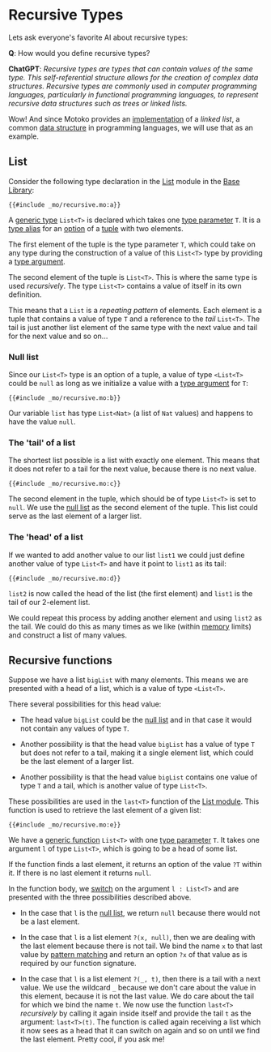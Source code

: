 # Recursive Types

Lets ask everyone's favorite AI about recursive types:

**Q**: How would you define recursive types?

**ChatGPT**: _Recursive types are types that can contain values of the same type. This self-referential structure allows for the creation of complex data structures. Recursive types are commonly used in computer programming languages, particularly in functional programming languages, to represent recursive data structures such as trees or linked lists._

Wow! And since Motoko provides an [implementation](https://github.com/dfinity/motoko-base/blob/master/src/List.mo) of a _linked list_, a common [data structure](/base-library/data-structures.html) in programming languages, we will use that as an example.

## List

Consider the following type declaration in the [List](/base-library/data-structures/list.html) module in the [Base Library](/base-library.html):

```motoko
{{#include _mo/recursive.mo:a}}
```

A [generic type](/advanced-types/generics.html) `List<T>` is declared which takes one [type parameter](/advanced-types/generics.html#type-parameters-and-type-arguments) `T`. It is a [type alias](/common-programming-concepts/types.html#the-type-keyword) for an [option](/common-programming-concepts/options-and-results.html) of a [tuple](/common-programming-concepts/types/tuples.html) with two elements.

The first element of the tuple is the type parameter `T`, which could take on any type during the construction of a value of this `List<T>` type by providing a [type argument](/advanced-types/generics.html#type-arguments).

The second element of the tuple is `List<T>`. This is where the same type is used _recursively_. The type `List<T>` contains a value of itself in its own definition.

This means that a `List` is a _repeating pattern_ of elements. Each element is a tuple that contains a value of type `T` and a reference to the _tail_ `List<T>`. The tail is just another list element of the same type with the next value and tail for the next value and so on...

### Null list

Since our `List<T>` type is an option of a tuple, a value of type `<List<T>` could be `null` as long as we initialize a value with a [type argument](/advanced-types/generics.html#type-arguments) for `T`:

```motoko
{{#include _mo/recursive.mo:b}}
```

Our variable `list` has type `List<Nat>` (a list of `Nat` values) and happens to have the value `null`.

### The 'tail' of a list

The shortest list possible is a list with exactly one element. This means that it does not refer to a tail for the next value, because there is no next value.

```motoko
{{#include _mo/recursive.mo:c}}
```

The second element in the tuple, which should be of type `List<T>` is set to `null`. We use the [null list](/advanced-types/recursive-types.html#null-list) as the second element of the tuple. This list could serve as the last element of a larger list.

### The 'head' of a list

If we wanted to add another value to our list `list1` we could just define another value of type `List<T>` and have it point to `list1` as its tail:

```motoko
{{#include _mo/recursive.mo:d}}
```

`list2` is now called the head of the list (the first element) and `list1` is the tail of our 2-element list.

We could repeat this process by adding another element and using `list2` as the tail. We could do this as many times as we like (within [memory](/internet-computer-programming-concepts/basic-memory-persistence.html) limits) and construct a list of many values.

## Recursive functions

Suppose we have a list `bigList` with many elements. This means we are presented with a head of a list, which is a value of type `<List<T>`.

There several possibilities for this head value:

- The head value `bigList` could be the [null list](/advanced-types/recursive-types.html#null-list) and in that case it would not contain any values of type `T`.

- Another possibility is that the head value `bigList` has a value of type `T` but does not refer to a tail, making it a single element list, which could be the last element of a larger list.

- Another possibility is that the head value `bigList` contains one value of type `T` and a tail, which is another value of type `List<T>`.

These possibilities are used in the `last<T>` function of the [List module](/base-library/data-structures/list.html). This function is used to retrieve the last element of a given list:

```motoko
{{#include _mo/recursive.mo:e}}
```

We have a [generic function](/advanced-types/generics.html#generics-in-functions) `List<T>` with one [type parameter](/advanced-types/generics.html#type-parameters-and-type-arguments) `T`. It takes one argument `l` of type `List<T>`, which is going to be a head of some list.

If the function finds a last element, it returns an option of the value `?T` within it. If there is no last element it returns `null`.

In the function body, we [switch](/common-programming-concepts/control-flow/switch-expression.html) on the argument `l : List<T>` and are presented with the three possibilities described above.

- In the case that `l` is the [null list](#null-list), we return `null` because there would not be a last element.

- In the case that `l` is a list element `?(x, null)`, then we are dealing with the last element because there is not tail. We bind the name `x` to that last value by [pattern matching](/common-programming-concepts/pattern-matching.html) and return an option `?x` of that value as is required by our function signature.

- In the case that `l` is a list element `?(_, t)`, then there is a tail with a next value. We use the wildcard `_` because we don't care about the value in this element, because it is not the last value. We do care about the tail for which we bind the name `t`. We now use the function `last<T>` _recursively_ by calling it again inside itself and provide the tail `t` as the argument: `last<T>(t)`. The function is called again receiving a list which it now sees as a head that it can switch on again and so on until we find the last element. Pretty cool, if you ask me!
